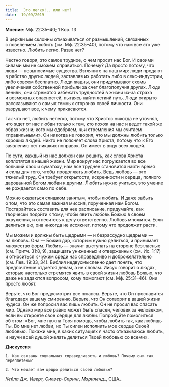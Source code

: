 ```yaml
---
title:  Это легко!.. или нет?
date:  19/09/2019
---
```


**Мнение**: Мф. 22:35–40; 1 Кор. 13

В церкви мы склонны отмахиваться от размышлений, связанных с повелением любить (см. Мф. 22:35–40), потому что нам все это уже известно. Любить легко. Разве нет?

Честно говоря, это самое трудное, о чем просит нас Бог. И своими силами мы не сможем справиться. Почему? Да просто потому, что люди — невыносимые существа. Взгляните на наш мир: люди продают в рабство других людей, заставляя их работать либо в секс-индустрии, либо совсем бесплатно. Люди жадны, они придумывают схемы увеличения собственной прибыли за счет благополучия других. Люди ленивы, они стремятся избежать трудностей в жизни из-за страха и возможных опасностей, пытаясь найти легкий путь. Люди открыто рассказывают о самых темных сторонах своей личности. Они разрушают все, к чему прикасаются.

Так что нет, любить нелегко, потому что Христос никогда не уточнял, что ждет от нас любви только к тем, кто похож на нас и ведет такой же образ жизни; кого мы одобряем, чьи стремления мы считаем «правильными». Он никогда не говорил, что мы должны любить только хороших людей. Никто не поясняет слова Христа, потому что к Его заявлению нет никаких поправок. Он имеет в виду всех людей.

По сути, каждый из нас должен сам решить, как слова Христа воплотятся в нашей жизни. Мир вокруг нас погружается во все больший хаос и суматоху, нам все труднее становится найти время и силы для того, чтобы продолжать любить. Ведь любовь — это тяжелый труд. Он требует открытости, искренности и сердца, полного дарованной Богом любви к другим. Любить нужно учиться, это умение не рождается само по себе.

Можно оказаться слишком занятым, чтобы любить. И даже забыть о том, что это самая важная миссия, порученная нам Богом. Постарайтесь составить для нее расписание, придумайте, как творчески подойти к тому, чтобы явить любовь Божью в своем окружении, и отнеситесь к делу ответственно. Любовь множится. Если делиться ею, она никогда не иссякнет, потому что продолжит расти.

Мы можем и должны быть щедрыми — и безрассудно щедрыми — на любовь. Она — Божий дар, которым нужно делиться, и принимает множество форм. Любить — значит выступать на стороне безгласных (см. Притч. 31:8, 9), защищать униженных и отверженных (см. Ис. 1:17) и относиться к чужим среди нас справедливо и доброжелательно (см. Лев. 19:33, 34). Библия недвусмысленно дает понять, что предпочтение отдается делам, а не словам. Иисус говорит о людях, которые настолько стремятся явить в своей жизни любовь Божью, что даже не задаются вопросом, кому помогают (см. Мф. 25:31–46). Они просто любят.

Верьте, что Бог предусмотрит все нюансы. Верьте, что Он прославится благодаря вашему смирению. Верьте, что Он сотворит в вашей жизни чудеса. Он же попросил вас лишь любить. Он не просил вас спасать мир. Однако мир все равно может быть спасен, человек за человеком, если вы откроете свое сердце для любви. Попробуйте помолиться об этом: «Бог, мне нужна Твоя помощь, чтобы любить так, как любишь Ты. Во мне нет любви, но Ты силен исполнить мое сердце Своей любовью. Покажи мне, в каких ситуациях я часто отказываюсь любить, и научи всей душой желать делиться Твоей любовью со всеми».

**Дискуссия**

`1.	Как связаны социальная справедливость и любовь? Почему они так переплетены?`

`2.	Что мешает вам щедро делиться своей любовью?`

_Кейла Дж. Иверт, Силвер-Спринг, Мэриленд__, США_
